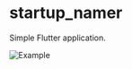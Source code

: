 # startup_namer

Simple Flutter application.

![Example](https://flutter.io/get-started/codelab/images/startup-namer-app.gif)